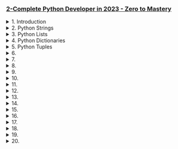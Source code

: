 ### [2-Complete Python Developer in 2023 - Zero to Mastery](/courses/2.md)

<details>
  <summary>1. Introduction </summary>

# Python DataTypes

```pybs
int
float
bool
str
list
tuple
set
dict
```

# Operator Precedence

```py
print ((2013-3) ) + 2 ** 2

# ()
# **
# * /
# + -
```

# binary conversion

```py
print(bin(5))
print(int('0b101', 2))
```

```py
# 0b101
# 5
```

# augmented assignment operator

```py
some_value = 5
some_value += 2
print(some_value)
```

```py
# 7
```

# Type conversion

```py
a = str(100)
b = int(a)
c = type(b)
print(c)
```

```py
# <class 'int'>
```

# Escape Sequence

```py
weather = "It\'s \"kind of\" sunny!"
print(weather)
```

```py
# It's "kind of" sunny!
```

# Escape Sequence with tab and nextline

```py
weather = "\t It\'s \"kind of\" sunny \n Hope you have a good day!"
print(weather)
```

```py
#     It's "kind of" sunny
# Hope you have a good day!
```

</details>

<details>
  <summary>2. Python Strings </summary>

# formatted strings

```py
name = 'Johnny'
age = 55
print(f'hi {name}. You are {age} years old')
```

```py
# hi Johnny. You are 55 years old
```

# formatted strings with format method

```py
name = 'Johnny'
age = 55
print('Hi {new_name}. You are {age} years old.'.format(new_name='Sally', age=100))
```

```py
# Hi Sally. You are 100 years old.
```

# String Indexes

```py
selfish = 'me me me'
         # 01234567
print(selfish[7])
```

```py
# e
```

# String Indexes with start-stop-step

```py
selfish = '01234567'
         # 01234567
# [start:stop:stepover]
print(selfish[0:8:1])
```

```py
# 01234567
```

# String Indexes with reverse option

```py
selfish = '01234567'
         # 01234567
# [start:stop:stepover]
print(selfish[::-1])
```

```py
# 76543210
```

# String Method - Upper()

```py
quote = 'to be or not to be'
print(quote.upper())
```

```py
# TO BE OR NOT TO BE
```

# String Method - Capitalize()

```py
quote = 'to be or not to be'
print(quote.capitalize())
```

```py
# To be or not to be
```

# String Method - Lower()

```py
quote = 'to be or not to be'
print(quote.lower())
```

```py
# to be or not to be
```

# String Method - Find()

```py
quote = 'to be or not to be'
print(quote.find("not"))
```

```py
# 9
```

# String Method - Replace()

```py
quote = 'to be or not to be'
print(quote.replace("be", "me"))
```

```py
# to me or not to me
```

# Task 1 - Birth year

```py
birth_year = int(input('what year were you born? '))
age = 2023 - birth_year
print(f"Your age is {age} years.")
```

```py
# what year were you born? 1991
# Your age is 32 years.
```

# Task 2 - Password checker

```py
username = input("Enter your username: ")
password = input("Enter your password: ")
password_length = len(password)
print(f'{username.title()}, your password {password_length * "*"} is {password_length} letters long.')
```

```py
# Enter your username: ifeanyi
# Enter your password: secret
# Ifeanyi, your password ****** is 6 letters long.
```

</details>

<details>
  <summary>3. Python Lists </summary>

# Python List

```py
amazon_cart = [
'notebooks',
'sunglasses',
'toys',
'grapes'
]

print(amazon_cart)
```

```py
# ['notebooks', 'sunglasses', 'toys', 'grapes']
```

# List slicing

```py
amazon_cart = [
'notebooks',
'sunglasses',
'toys',
'grapes'
]

print(amazon_cart[0::2])
```

```py
# ['notebooks', 'toys']
```

# List mutability

```py
amazon_cart = [
'notebooks',
'sunglasses',
'toys',
'grapes'
]

amazon_cart[0] = 'laptop'
print(amazon_cart)
```

```py
# ['laptop', 'sunglasses', 'toys', 'grapes']
```

# Copy a List

```py
amazon_cart = [
'notebooks',
'sunglasses',
'toys',
'grapes'
]

amazon_cart[0] = 'laptop'
new_cart = amazon_cart[:]
# new_cart = amazon_cart.copy()
new_cart[0] = 'gum'

print(amazon_cart)
print(new_cart)
```

```py
# ['laptop', 'sunglasses', 'toys', 'grapes']
# ['gum', 'sunglasses', 'toys', 'grapes']
```

# List Matrix

```py
matrix = [
[1,5,1],
[0,1,0],
[1,0,1]
]

print(matrix[0][1])
```

```py
# 5
```

# List Methods - append()

```py
basket = [1,2,3,4,5]
basket.append(6)

print(basket)
```

```py
# [1, 2, 3, 4, 5, 6]
```

# List Methods - insert()

```py
basket = [1,2,3,4,5]
basket.insert(1, 100)

print(basket)
```

```py
# [1, 100, 2, 3, 4, 5]
```

# List Methods - extend()

```py
basket = [1,2,3,4,5]
basket.extend([90,91,92,93])

print(basket)
```

```py
# [1, 2, 3, 4, 5, 90, 91, 92, 93]
```

# List Methods - pop()

```py
basket = [1,2,3,4,5]
basket.pop()

print(basket)
```

```py
# [1, 2, 3, 4]
```

```py
basket = [1,2,3,4,5]
value_popped = basket.pop(2)

print(basket)
print(value_popped)
```

```py
# [1, 2, 4, 5]
# 3
```

# List Methods - remove()

```py
basket = [1,2,3,4,5]
basket.remove(4)

print(basket)
```

```py
# [1, 2, 3, 5]
```

# List Methods - clear()

```py
basket = [1,2,3,4,5]
basket.clear()

print(basket)
```

```py
# []
```

# List Methods - index()

```py
basket = ['a','b','c','d','e']
position = basket.index('c')

print(position)
```

```py
# 2
```

```py
basket = ['a','b','c','d','e']
position = basket.index('b', 0, 2)

print(position)
```

```py
# 1
```

# List Methods - 'in' keyword

```py
basket = ['a','b','c','d','e']

print('x' in basket)
```

```py
# False
```

# List Methods - count()

```py
basket = ['a','b','c','d','e', 'd']

print(basket.count('d'))
```

```py
# 2
```

# List Methods - sort()

```py
basket = ['a','b','c','d','e', 'd', 'a']
basket.sort()

print(basket)
```

```py
# ['a', 'a', 'b', 'c', 'd', 'd', 'e']
```

# List Methods - reverse()

```py
basket = ['a','b','c','d','e', 'd', 'a']
# basket = basket[::-1]
basket.reverse()

print(basket)
```

```py
# ['a', 'd', 'e', 'd', 'c', 'b', 'a']
```

# List Methods - sort() and reverse()

```py
basket = ['a','b','c','d','e', 'd', 'a']
basket.sort(key=None, reverse=True)

print(basket)
```

```py
# ['e', 'd', 'd', 'c', 'b', 'a', 'a']
```

# List Methods - sorted()

```py
basket = ['a','b','c','d','e', 'd', 'a']
new_basket = sorted(basket)

print(new_basket)
```

```py
# ['a', 'a', 'b', 'c', 'd', 'd', 'e']
```

# List Methods - sorted() and reverse()

```py
basket = ['a','b','c','d','e', 'd', 'a']
new_basket = sorted(basket, reverse=True)

print(new_basket)
```

```py
# ['e', 'd', 'd', 'c', 'b', 'a', 'a']
```

# List Methods - copy()

```py
basket = ['a','b','c','d','e', 'd', 'a']
new_basket = basket.copy()
# new_basket = basket[:]

print(new_basket)
```

```py
# ['a', 'b', 'c', 'd', 'e', 'd', 'a']
```

# List Methods - range()

```py
numbers = range(1,10)
number_list = list(numbers)

print(numbers)
print(number_list)
```

```py
# range(1, 10)
# [1, 2, 3, 4, 5, 6, 7, 8, 9]
```

# List Methods - join()

```py
words = ['hi','my','name','is','ifeanyi']
sentence = "-".join(words)

print(sentence)
```

```py
# hi-my-name-is-ifeanyi
```

# List unpacking

```py
a,b,c,_,*last_two = [1,2,3,4,5,6]

print(a)
print(b)
print(c)
print(last_two)
```

```py
# 1
# 2
# 3
# [5, 6]
```

</details>

<details>
  <summary>4. Python Dictionaries </summary>

# Dictionary

```py
dictionary = {
'a': [1,2,3],
'b': 'hello',
'x': True
}

my_list = [
{
  'a': [1,2,3],
  'b': 'hello',
  'x': True
},
{
  'a': [4,5,6],
  'b': 'hello',
  'x': True
}
]

print(dictionary['a'][1])
print(my_list[0]['a'])
```

```py
# 2
# [1, 2, 3]
```

# Dictionary Methods - get()

```py
user = {
'basket': [1,2,3],
'greet': 'hello'
}

print (user.get('age', 'Does not Exist!'))
```

```py
# Does not Exist!
```

# Dictionary Methods - dict()

```py
user = {
'basket': [1,2,3],
'greet': 'hello',
'age': 20
}

user2 = dict(name='John')
print(user2)
```

```py
# {'name': 'John'}
```

# Dictionary Methods - keys() and values()

```py
user = {
'basket': [1,2,3],
'greet': 'hello',
'age': 20
}

print('age' in user.keys())
print(20 in user.values())
```

```py
# True
# True
```

# Dictionary Methods - items()

```py
user = {
'basket': [1,2,3],
'greet': 'hello',
'age': 20
}

print(user.items())
for item in user.items():
  print(item)
```

```py
# dict_items([('basket', [1, 2, 3]), ('greet', 'hello'), ('age', 20)])
# ('basket', [1, 2, 3])
# ('greet', 'hello')
# ('age', 20)
```

# Dictionary Methods - clear()

```py
user = {
'basket': [1,2,3],
'greet': 'hello',
'age': 20
}

user.clear()
print(user)
```

```py
# {}
```

# Dictionary Methods - copy()

```py
user = {
'basket': [1,2,3],
'greet': 'hello',
'age': 20
}

user2 = user.copy()
print(user2)
```

```py
# {'basket': [1, 2, 3], 'greet': 'hello', 'age': 20}
```

# Dictionary Methods - pop()

```py
user = {
'basket': [1,2,3],
'greet': 'hello',
'age': 20
}

removed_item = user.pop('age')

print(removed_item)
print(user)
```

```py
# 20
# {'basket': [1, 2, 3], 'greet': 'hello'}
```

# Dictionary Methods - popitem()

```py
user = {
'basket': [1,2,3],
'greet': 'hello',
'age': 20
}

removed_item = user.popitem()

print(removed_item)
print(user)
```

```py
# ('age', 20)
# {'basket': [1, 2, 3], 'greet': 'hello'}
```

# Dictionary Methods - update()

```py
user = {
'basket': [1,2,3],
'greet': 'hello',
'age': 20
}

user.update({'age': 55})

print(user)
```

```py
# {'basket': [1, 2, 3], 'greet': 'hello', 'age': 55}
```

</details>

<details>
  <summary>5. Python Tuples </summary>

# Example 1:

```py

```

```py

```

```py

```

```py

```

```py

```

```py

```

</details>

<details>
  <summary>6.  </summary>

# Example 1:

```py

```

```py

```

```py

```

</details>

<details>
  <summary>7.  </summary>

# Example 1:

```py

```

```py

```

```py

```

</details>

<details>
  <summary>8.  </summary>

# Example 1:

```py

```

```py

```

```py

```

</details>

<details>
  <summary>9.  </summary>

# Example 1:

```py

```

```py

```

```py

```

</details>

<details>
  <summary>10.  </summary>

# Example 1:

```py

```

```py

```

```py

```

</details>

<details>
  <summary>11.  </summary>

# Example 1:

```py

```

```py

```

```py

```

</details>

<details>
  <summary>12.  </summary>

# Example 1:

```py

```

```py

```

```py

```

</details>

<details>
  <summary>13.  </summary>

# Example 1:

```py

```

```py

```

```py

```

</details>

<details>
  <summary>14.  </summary>

# Example 1:

```py

```

```py

```

```py

```

</details>

<details>
  <summary>15.  </summary>

# Example 1:

```py

```

```py

```

```py

```

</details>

<details>
  <summary>16.  </summary>

# Example 1:

```py

```

```py

```

```py

```

</details>

<details>
  <summary>17.  </summary>

# Example 1:

```py

```

```py

```

```py

```

</details>

<details>
  <summary>18.  </summary>

# Example 1:

```py

```

```py

```

```py

```

</details>

<details>
  <summary>19.  </summary>

# Example 1:

```py

```

```py

```

```py

```

</details>

<details>
  <summary>20.  </summary>

# Example 1:

```py

```

```py

```

```py

```

</details>
